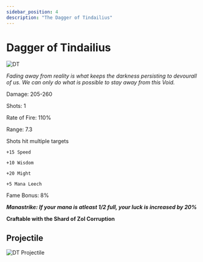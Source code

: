 ```yaml
---
sidebar_position: 4
description: "The Dagger of Tindailius"
---
```


# Dagger of Tindailius

![DT](https://vwiki.valorserver.com/api/item/picture/dagger%20of%20tindailius)

<i>Fading away from reality is what keeps the darkness persisting to devourall of us. We can only do what is possible to stay away from this Void.</i>

Damage: 205-260

Shots: 1

Rate of Fire: 110%

Range: 7.3

Shots hit multiple targets

    +15 Speed
    
    +10 Wisdom
    
    +20 Might
    
    +5 Mana Leech
    
Fame Bonus: 8%

***Manastrike: If your mana is atleast 1/2 full, your luck is increased by 20%***

**Craftable with the Shard of Zol Corruption**

## Projectile

![DT Projectile](https://cdn.discordapp.com/attachments/953134990428868629/981721054328266792/tindailius.gif)
